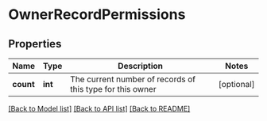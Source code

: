 # OwnerRecordPermissions

## Properties
Name | Type | Description | Notes
------------ | ------------- | ------------- | -------------
**count** | **int** | The current number of records of this type for this owner | [optional] 

[[Back to Model list]](../../README.md#documentation-for-models) [[Back to API list]](../../README.md#documentation-for-api-endpoints) [[Back to README]](../../README.md)

